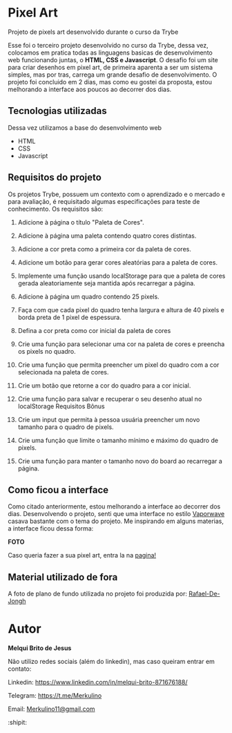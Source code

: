 # Pixel Art

Projeto de pixels art desenvolvido durante o curso da Trybe



Esse foi o terceiro projeto desenvolvido no curso da Trybe, dessa vez, colocamos em pratica todas as linguagens basicas de desenvolvimento web funcionando juntas, o **HTML, CSS e Javascript**. O desafio foi um site para criar desenhos em pixel art, de primeira aparenta a ser um sistema simples, mas por tras, carrega um grande desafio de desenvolvimento. O projeto foi concluido em 2 dias, mas como eu gostei da proposta, estou melhorando a interface aos poucos ao decorrer dos dias.

## Tecnologias utilizadas

Dessa vez utilizamos a base do desenvolvimento web

- HTML
- CSS
- Javascript

## Requisitos do projeto

Os projetos Trybe, possuem um contexto com o aprendizado e o mercado e para avaliação, é requisitado algumas especificações para teste de conhecimento. Os requisitos são: 

1. Adicione à página o título "Paleta de Cores".

2. Adicione à página uma paleta contendo quatro cores distintas.

3. Adicione a cor preta como a primeira cor da paleta de cores.

4. Adicione um botão para gerar cores aleatórias para a paleta de cores.

5. Implemente uma função usando localStorage para que a paleta de cores gerada 
aleatoriamente seja mantida após recarregar a página.

6. Adicione à página um quadro contendo 25 pixels.

7. Faça com que cada pixel do quadro tenha largura e altura de 40 pixels e borda 
preta de 1 pixel de espessura.

8. Defina a cor preta como cor inicial da paleta de cores

9. Crie uma função para selecionar uma cor na paleta de cores e preencha os pixels no quadro.

10. Crie uma função que permita preencher um pixel do quadro com a cor selecionada na paleta de cores.

11. Crie um botão que retorne a cor do quadro para a cor inicial.

12. Crie uma função para salvar e recuperar o seu desenho atual no localStorage
Requisitos Bônus

13. Crie um input que permita à pessoa usuária preencher um novo tamanho para o quadro de pixels.

14. Crie uma função que limite o tamanho mínimo e máximo do quadro de pixels.

15. Crie uma função para manter o tamanho novo do board ao recarregar a página.

## Como ficou a interface

Como citado anteriormente, estou melhorando a interface ao decorrer dos dias. Desenvolvendo o projeto, senti que uma interface no estilo [Vaporwave](https://pt.wikipedia.org/wiki/Vaporwave) casava bastante com o tema do projeto. Me inspirando em alguns materias, a interface ficou dessa forma: 

**FOTO**

Caso queria fazer a sua pixel art, entra la na [pagina!](https://merkulino.github.io/Pixels_Art-Projeto_Trybe_3/) 

## Material utilizado de fora 

A foto de plano de fundo utilizada no projeto foi produzida por: [Rafael-De-Jongh](https://www.deviantart.com/rafael-de-jongh/art/Vaporwave-Aesthetic-676647412)

# Autor

**Melqui Brito de Jesus**

Não utilizo redes sociais (além do linkedin), mas caso queiram entrar em contato:

Linkedin: https://www.linkedin.com/in/melqui-brito-871676188/

Telegram: https://t.me/Merkulino

Email: Merkulino11@gmail.com

:shipit: 
